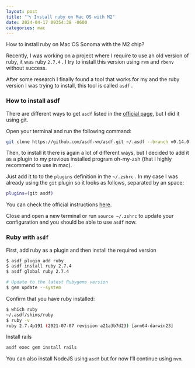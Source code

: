 ```yaml
---
layout: post
title: "🪃 Install ruby on Mac OS with M2"
date: 2024-04-17 09354:38 -0600
categories: mac
---
```


How to install ruby on Mac OS Sonoma with the M2 chip?

Recently, I was working on a project where I require to use an old version of ruby, it was ruby `2.7.4` . I try to install this version using `rvm` and `rbenv` without success.

After some research I finally found a tool that works for my and the ruby version I was trying to install, this tool is called `asdf` .

### How to install asdf

There are different ways to get `asdf` listed in the [official page](https://asdf-vm.com/guide/getting-started.html), but I did it using git.

Open your terminal and run the following command:

```bash
git clone https://github.com/asdf-vm/asdf.git ~/.asdf --branch v0.14.0
```

Then, to install it there is again a lot of different ways, but I decided to add it as a plugin to my previous installed program oh-my-zsh (that I highly recommend to use in mac).

Just add it to to the `plugins` definition in the `~/.zshrc` . In my case I was already using the `git` plugin so it looks as follows, separated by an space:

```bash
plugins=(git asdf)
```

You can check the official instructions [here](https://github.com/ohmyzsh/ohmyzsh/tree/master/plugins/asdf).

Close and open a new terminal or run `source ~/.zshrc` to update your configuration and you should be able to use `asdf` now.

### Ruby with `asdf`

First, add ruby as a plugin and then install the required version

```bash
$ asdf plugin add ruby
$ asdf install ruby 2.7.4
$ asdf global ruby 2.7.4

# Update to the latest Rubygems version
$ gem update --system
```

Confirm that you have ruby installed:

```bash
$ which ruby
~/.asdf/shims/ruby
$ ruby -v
ruby 2.7.4p191 (2021-07-07 revision a21a3b7d23) [arm64-darwin23]
```

Install rails

```bash
asdf exec gem install rails
```

You can also install NodeJS using `asdf` but for now I’ll continue using `nvm`.
